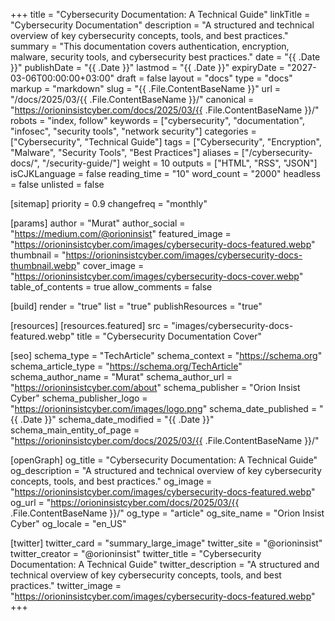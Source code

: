 +++
title = "Cybersecurity Documentation: A Technical Guide"
linkTitle = "Cybersecurity Documentation"
description = "A structured and technical overview of key cybersecurity concepts, tools, and best practices."
summary = "This documentation covers authentication, encryption, malware, security tools, and cybersecurity best practices."
date = "{{ .Date }}"
publishDate = "{{ .Date }}"
lastmod = "{{ .Date }}"
expiryDate = "2027-03-06T00:00:00+03:00"
draft = false
layout = "docs"
type = "docs"
markup = "markdown"
slug = "{{ .File.ContentBaseName }}"
url = "/docs/2025/03/{{ .File.ContentBaseName }}/"
canonical = "https://orioninsistcyber.com/docs/2025/03/{{ .File.ContentBaseName }}/"
robots = "index, follow"
keywords = ["cybersecurity", "documentation", "infosec", "security tools", "network security"]
categories = ["Cybersecurity", "Technical Guide"]
tags = ["Cybersecurity", "Encryption", "Malware", "Security Tools", "Best Practices"]
aliases = ["/cybersecurity-docs/", "/security-guide/"]
weight = 10
outputs = ["HTML", "RSS", "JSON"]
isCJKLanguage = false
reading_time = "10"
word_count = "2000"
headless = false
unlisted = false

[sitemap]
  priority = 0.9
  changefreq = "monthly"

[params]
  author = "Murat"
  author_social = "https://medium.com/@orioninsist"
  featured_image = "https://orioninsistcyber.com/images/cybersecurity-docs-featured.webp"
  thumbnail = "https://orioninsistcyber.com/images/cybersecurity-docs-thumbnail.webp"
  cover_image = "https://orioninsistcyber.com/images/cybersecurity-docs-cover.webp"
  table_of_contents = true
  allow_comments = false

[build]
  render = "true"
  list = "true"
  publishResources = "true"

[resources]
  [resources.featured]
    src = "images/cybersecurity-docs-featured.webp"
    title = "Cybersecurity Documentation Cover"

[seo]
  schema_type = "TechArticle"
  schema_context = "https://schema.org"
  schema_article_type = "https://schema.org/TechArticle"
  schema_author_name = "Murat"
  schema_author_url = "https://orioninsistcyber.com/about"
  schema_publisher = "Orion Insist Cyber"
  schema_publisher_logo = "https://orioninsistcyber.com/images/logo.png"
  schema_date_published = "{{ .Date }}"
  schema_date_modified = "{{ .Date }}"
  schema_main_entity_of_page = "https://orioninsistcyber.com/docs/2025/03/{{ .File.ContentBaseName }}/"

[openGraph]
  og_title = "Cybersecurity Documentation: A Technical Guide"
  og_description = "A structured and technical overview of key cybersecurity concepts, tools, and best practices."
  og_image = "https://orioninsistcyber.com/images/cybersecurity-docs-featured.webp"
  og_url = "https://orioninsistcyber.com/docs/2025/03/{{ .File.ContentBaseName }}/"
  og_type = "article"
  og_site_name = "Orion Insist Cyber"
  og_locale = "en_US"

[twitter]
  twitter_card = "summary_large_image"
  twitter_site = "@orioninsist"
  twitter_creator = "@orioninsist"
  twitter_title = "Cybersecurity Documentation: A Technical Guide"
  twitter_description = "A structured and technical overview of key cybersecurity concepts, tools, and best practices."
  twitter_image = "https://orioninsistcyber.com/images/cybersecurity-docs-featured.webp"
+++

